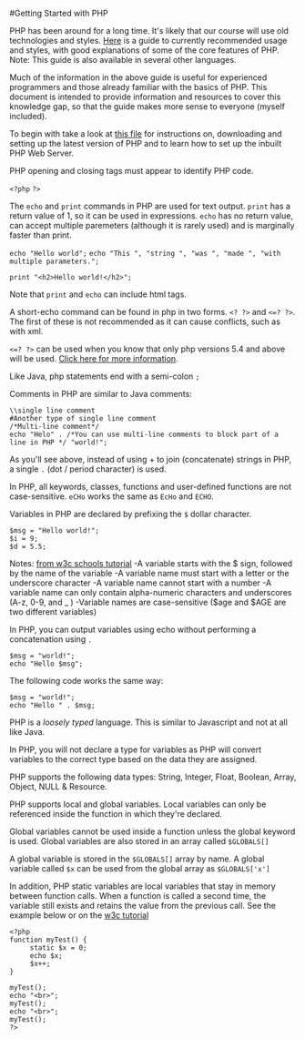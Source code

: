 #Getting Started with PHP

PHP has been around for a long time. It's likely that our course will use old technologies and styles. [Here](http://www.phptherightway.com/) is a guide to currently recommended usage and styles, with good explanations of some of the core features of PHP. Note: This guide is also available in several other languages.

Much of the information in the above guide is useful for experienced programmers and those already familiar with the basics of PHP. This document is intended to provide information and resources to cover this knowledge gap, so that the guide makes more sense to everyone (myself included).

To begin with take a look at [this file](https://github.com/LucidityWaver/ICA40511-Keywords/blob/master/PHP%20Setup%20%26%20Web%20Server.md) for instructions on, downloading and setting up the latest version of PHP and to learn how to set up the inbuilt PHP Web Server.

PHP opening and closing tags must appear to identify PHP code.

`<?php`
`?> `

The `echo` and `print` commands in PHP are used for text output. `print` has a return value of 1, so it can be used in expressions. `echo` has no return value, can accept multiple paremeters (although it is rarely used) and is marginally faster than print.

`echo "Hello world";`
`echo "This ", "string ", "was ", "made ", "with multiple parameters.";`

`print "<h2>Hello world!</h2>";`

Note that `print` and `echo` can include html tags.

A short-echo command can be found in php in two forms. `<? ?>` and `<=? ?>`. The first of these is not recommended as it can cause conflicts, such as with xml.

`<=? ?>` can be used when you know that only php versions 5.4 and above will be used. [Click here for more information](http://programmers.stackexchange.com/a/151694).

Like Java, php statements end with a semi-colon `;`

Comments in PHP are similar to Java comments:

```
\\single line comment
#Another type of single line comment
/*Multi-line comment*/
echo "Helo" . /*You can use multi-line comments to block part of a line in PHP */ "world!";
```

As you'll see above, instead of using + to join (concatenate) strings in PHP, a single `.` (dot / period character) is used.

In PHP, all keywords, classes, functions and user-defined functions are not case-sensitive. `eCHo` works the same as `EcHo` and `ECHO`.

Variables in PHP are declared by prefixing the `$` dollar character.

```
$msg = "Hello world!";
$i = 9;
$d = 5.5;
```
Notes: [from w3c schools tutorial](http://www.w3schools.com/php/php_variables.asp)
-A variable starts with the $ sign, followed by the name of the variable
-A variable name must start with a letter or the underscore character
-A variable name cannot start with a number
-A variable name can only contain alpha-numeric characters and underscores (A-z, 0-9, and _ )
-Variable names are case-sensitive ($age and $AGE are two different variables)

In PHP, you can output variables using echo without performing a concatenation using `.`

```
$msg = "world!";
echo "Hello $msg";
```
The following code works the same way:
```
$msg = "world!";
echo "Hello " . $msg;
```

PHP is a *loosely typed* language. This is similar to Javascript and not at all like Java.

In PHP, you will not declare a type for variables as PHP will convert variables to the correct type based on the data they are assigned.

PHP supports the following data types: String, Integer, Float, Boolean, Array, Object, NULL & Resource.

PHP supports local and global variables. Local variables can only be referenced inside the function in which they're declared.

Global variables cannot be used inside a function unless the global keyword is used. Global variables are also stored in an array called `$GLOBALS[]`

A global variable is stored in the `$GLOBALS[]` array by name. A global variable called `$x` can be used from the global array as `$GLOBALS['x']`

In addition, PHP static variables are local variables that stay in memory between function calls. When a function is called a second time, the variable still exists and retains the value from the previous call. See the example below or on the [w3c tutorial](http://www.w3schools.com/php/showphp.asp?filename=demo_var_static)
```
<?php
function myTest() {
     static $x = 0;
     echo $x;
     $x++;
}

myTest();
echo "<br>";
myTest();
echo "<br>";
myTest();
?>  
```

